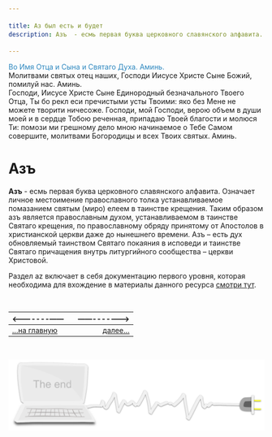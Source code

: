 ```yaml
---

title: Аз был есть и будет
description: Азъ  - есмь первая буква церковного славянского алфавита. Означает личное местоимение православного толка устанавливаемое помазанием святым (миро) елеем в таинстве крещения.

---
```


<span style="color: #2C87BF;">Во Имя Отца и Сына и Святаго Духа. Аминь.</span>
<br>
Молитвами святых отец наших, Господи Иисусе Христе Сыне Божий, помилуй нас. Аминь.
<br>
Господи, Иисусе Христе Сыне Единородный безначального Твоего Отца, Ты бо рекл еси пречистыми усты Твоими: яко без Мене не можете творити ничесоже. Господи, мой Господи, верою объем в души моей и в сердце Тобою реченная, припадаю Твоей благоcти и молюся Ти: помози ми грешному дело мною начинаемое о Тебе Самом совершите, молитвами Богородицы и всех Твоих святых. Аминь.
<br>

# Азъ

**Азъ**  - есмь первая буква церковного славянского алфавита. Означает личное местоимение православного толка устанавливаемое помазанием святым (миро) елеем в таинстве крещения. Таким образом азъ является православным духом, устанавливаемом в таинстве Святаго крещения, по православному обряду принятому от Апостолов в христианской церкви даже до нынешнего времени. Азъ – есть дух обновляемый таинством Святаго покаяния в исповеди и таинстве Cвятаго причащения внутрь литургийного сообщества – церкви Христовой.

Раздел az включает в себя документацию первого уровня, которая необходима для вхождение в материалы данного ресурса [смотри тут](/).

<br>

|<-------——||——------->|
|:---|:---:|---:|
[…на главную](/)|  |[далее…](az-angular-fb.md)

<br>


<span id="comp-end-img" class="img" onclick="imgResize()">![img](assets/svg/comp-end.svg)</span>

<script src="assets/js/navi.js"></script>

